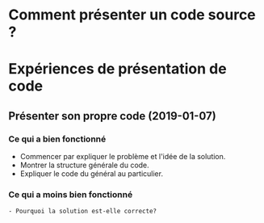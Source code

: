 Comment présenter un code source ?
==================================

# Expériences de présentation de code

## Présenter son propre code (2019-01-07)

### Ce qui a bien fonctionné
   - Commencer par expliquer le problème et l'idée de la solution.
   - Montrer la structure générale du code.
   - Expliquer le code du général au particulier.

### Ce qui a moins bien fonctionné
	- Pourquoi la solution est-elle correcte?
